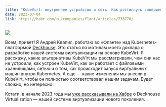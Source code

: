 ```yaml
---
title: "KubeVirt: внутреннее устройство и сеть. Как достигнуть совершенства? (обзор и видео доклада)"
date: 2023-07-04
link: https://habr.com/ru/companies/flant/articles/733770/
---
```


![](https://habrastorage.org/r/w780/getpro/habr/upload_files/81e/5d1/da7/81e5d1da7ecbc467b6fa474e8c203716.jpg)

Всем, привет! Я Андрей Квапил, работаю во «Фланте» над Kubernetes-платформой [Deckhouse](https://deckhouse.ru/). Это статья по мотивам моего доклада о разработке нашей системы виртуализации на основе KubeVirt. Я расскажу, какие альтернативы KubeVirt мы рассматривали, чем они нас не устроили, как устроен KubeVirt, как он работает с файловыми хранилищами, сетью и о том, как происходит запуск виртуальных машин внутри Kubernetes. А еще — какие изменения мы внесли в KubeVirt, чтобы он полностью соответствовал нашим задачам. Будет сложно, но интересно. 

Кстати, в начале 2023 года мы [уже рассказывали на Хабре](https://habr.com/ru/companies/flant/articles/715426/) о Deckhouse Virtualization — нашей системе виртуализации нового поколения. 
<!--more-->
